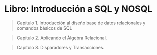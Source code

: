 # Libro: Introducción a SQL y NOSQL

> Capítulo 1. Introducción al diseño base de datos relacionales y comandos básicos de SQL

> Capítulo 2. Aplicando el Álgebra Relacional.

> Capítulo 8. Disparadores y Transacciones. 
